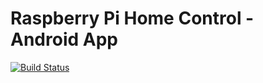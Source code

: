 # Raspberry Pi Home Control - Android App
[![Build Status](https://travis-ci.org/rphc/rphc-app-android.svg?branch=development)](https://travis-ci.org/rphc/rphc-app-android)
